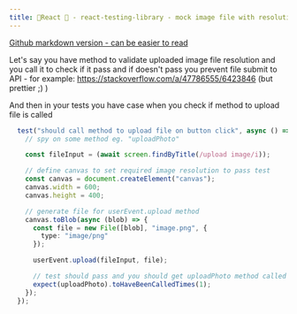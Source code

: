 ```yaml
---
title: 🚀React 🚀 - react-testing-library - mock image file with resolution for upload
---
```


[Github markdown version - can be easier to read](https://github.com/yerevin/blog/blob/gh-pages/_posts/2021-06-07-react-testing-library-mock-image-with-resolution-for-upload.md)

Let's say you have method to validate uploaded image file resolution and you call it to check if it pass and if doesn't pass you prevent file submit to API - for example: https://stackoverflow.com/a/47786555/6423846 (but prettier ;) )

And then in your tests you have case when you check if method to upload file is called

```typescript
  test("should call method to upload file on button click", async () => {
    // spy on some method eg. "uploadPhoto"

    const fileInput = (await screen.findByTitle(/upload image/i));

    // define canvas to set required image resolution to pass test
    const canvas = document.createElement("canvas");
    canvas.width = 600;
    canvas.height = 400;

    // generate file for userEvent.upload method
    canvas.toBlob(async (blob) => {
      const file = new File([blob], "image.png", {
        type: "image/png"
      });

      userEvent.upload(fileInput, file);

      // test should pass and you should get uploadPhoto method called
      expect(uploadPhoto).toHaveBeenCalledTimes(1);
    });
  });
```
